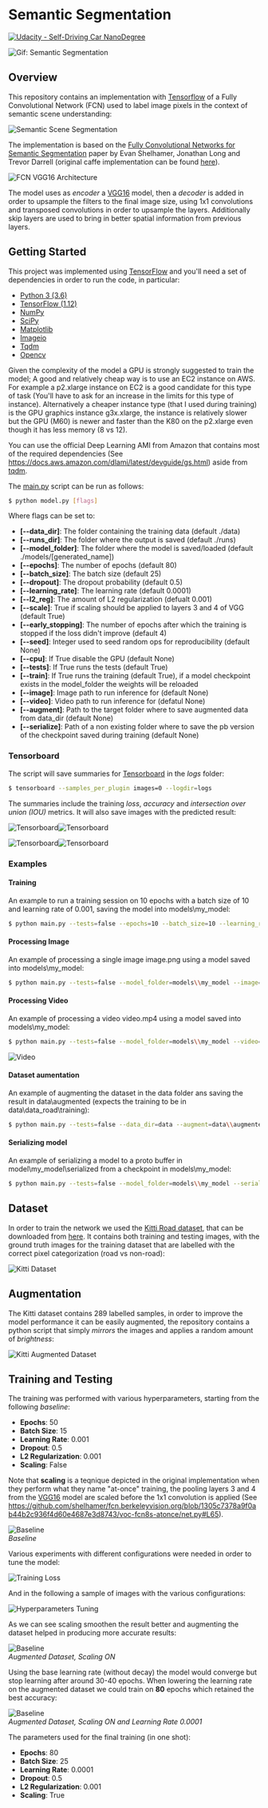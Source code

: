 # Semantic Segmentation
[![Udacity - Self-Driving Car NanoDegree](https://s3.amazonaws.com/udacity-sdc/github/shield-carnd.svg)](http://www.udacity.com/drive)

[//]: # (Image References)

[model_architecture]: ./images/architecture.png "FCN-VGG16 Architecture"
[enc_dec]: ./images/encoder_decoder.png "FCN-VGG16 Architecture"
[scene_understanding]: ./images/scene_segmentation.png "FCN-VGG16 Architecture"
[kitti_dataset]: ./images/kitti_dataset.png "Kitti Dataset"
[aug_dataset]: ./images/augmented_dataset.png "Kitti Dataset Augmented"
[tuning]: ./images/tuning.png "Tuning Parameters"
[tuning_s_off]: ./images/tuning_s_off.png "Scaling OFF"
[tuning_s_on]: ./images/tuning_s_on.png "Scaling ON"
[tuning_aug]: ./images/tuning_aug.png "Scaling ON, Augmented Data"
[tuning_do]: ./images/tuning_do.png "Scaling ON, Augmented Data, Dropout: 0.25"
[tuning_l2reg]: ./images/tuning_l2reg.png "Scaling ON, Augmented Data, L2 Reg: 0.0001"
[tuning_lr]: ./images/tuning_lr.png "Scaling ON, Augmented Data, Learning Rate: 0.0005"
[tuning_lr2]: ./images/tuning_lr2.png "Scaling ON, Augmented Data, Learning Rate: 0.0001"
[tuning_loss_all]: ./images/tensorboard_loss_f.png "Training loss"
[tensorboard_img]: ./images/tensorboard_img.png "Tensorboard Images"
[tensorboard_loss]: ./images/tensorboard_loss.png "Tensorboard Loss"
[tensorboard_iou]: ./images/tensorboard_iou.png "Tensorboard IOU"
[tensorboard_acc]: ./images/tensorboard_acc.png "Tensorboard Accuracy"

[video1_gif]: ./images/video1.gif "Semantic Segmentation"
[video2_gif]: ./images/video2.gif "Semantic Segmentation"

![Gif: Semantic Segmentation][video1_gif]

Overview
---

This repository contains an implementation with [Tensorflow](https://tensorflow.org/) of a Fully Convolutional Network (FCN) used to label image pixels in the context of semantic scene understanding:

![Semantic Scene Segmentation][scene_understanding]

The implementation is based on the [Fully Convolutional Networks for Semantic Segmentation](https://arxiv.org/pdf/1605.06211.pdf) paper by Evan Shelhamer, Jonathan Long and Trevor Darrell (original caffe implementation can be found [here](https://github.com/shelhamer/fcn.berkeleyvision.org)).


![FCN VGG16 Architecture][model_architecture]

The model uses as *encoder* a [VGG16](https://arxiv.org/abs/1409.1556) model, then a *decoder* is added in order to upsample the filters to the final image size, using 1x1 convolutions and transposed convolutions in order to upsample the layers. Additionally skip layers are used to bring in better spatial information from previous layers.

Getting Started
---

This project was implemented using [TensorFlow](https://www.tensorflow.org/) and you'll need a set of dependencies in order to run the code, in particular:

 - [Python 3 (3.6)](https://www.python.org/)
 - [TensorFlow (1.12)](https://www.tensorflow.org/)
 - [NumPy](http://www.numpy.org/)
 - [SciPy](https://www.scipy.org/)
 - [Matplotlib](https://matplotlib.org/)
 - [Imageio](https://imageio.github.io/)
 - [Tqdm](https://pypi.org/project/tqdm/)
 - [Opencv](https://opencv.org/)

Given the complexity of the model a GPU is strongly suggested to train the model; A good and relatively cheap way is to use an EC2 instance on AWS. For example a p2.xlarge instance on EC2 is a good candidate for this type of task (You'll have to ask for an increase in the limits for this type of instance). Alternatively a cheaper instance type (that I used during training) is the GPU graphics instance g3x.xlarge, the instance is relatively slower but the GPU (M60) is newer and faster than the K80 on the p2.xlarge even though it has less memory (8 vs 12).

You can use the official Deep Learning AMI from Amazon that contains most of the required dependencies (See https://docs.aws.amazon.com/dlami/latest/devguide/gs.html) aside from [tqdm](https://pypi.org/project/tqdm/).

The [main.py](./main.py) script can be run as follows:

```bash
$ python model.py [flags]
```

Where flags can be set to:

* **[--data_dir]**: The folder containing the training data (default ./data)
* **[--runs_dir]**: The folder where the output is saved (default ./runs)
* **[--model_folder]**: The folder where the model is saved/loaded (default ./models/[generated_name])
* **[--epochs]**: The number of epochs (default 80)
* **[--batch_size]**: The batch size (default 25)
* **[--dropout]**: The dropout probability (default 0.5)
* **[--learning_rate]**: The learning rate (default 0.0001)
* **[--l2_reg]**: The amount of L2 regularization (defualt 0.001)
* **[--scale]**: True if scaling should be applied to layers 3 and 4 of VGG (default True)
* **[--early_stopping]**: The number of epochs after which the training is stopped if the loss didn't improve (default 4)
* **[--seed]**: Integer used to seed random ops for reproducibility (default None)
* **[--cpu]**: If True disable the GPU (default None)
* **[--tests]**: If True runs the tests (default True)
* **[--train]**: If True runs the training (default True), if a model checkpoint exists in the model_folder the weights will be reloaded
* **[--image]**: Image path to run inference for (default None)
* **[--video]**: Video path to run inference for (defatul None)
* **[--augment]**: Path to the target folder where to save augmented data from data_dir (default None)
* **[--serialize]**: Path of a non existing folder where to save the pb version of the checkpoint saved during training (default None)

### Tensorboard
The script will save summaries for [Tensorboard](https://www.tensorflow.org/guide/summaries_and_tensorboard) in the *logs* folder:

```bash
$ tensorboard --samples_per_plugin images=0 --logdir=logs
```

The summaries include the training *loss*, *accuracy* and *intersection over union (IOU)* metrics. It will also save images with the predicted result:

![Tensorboard][tensorboard_img]![Tensorboard][tensorboard_loss]

![Tensorboard][tensorboard_iou]![Tensorboard][tensorboard_acc]

### Examples

#### Training

An example to run a training session on 10 epochs with a batch size of 10 and learning rate of 0.001, saving the model into models\my_model: 

```bash
$ python main.py --tests=false --epochs=10 --batch_size=10 --learning_rate=0.001 --model_folder=models\\my_model
```

#### Processing Image

An example of processing a single image image.png using a model saved into models\my_model:

```bash
$ python main.py --tests=false --model_folder=models\\my_model --image=image.png
```

#### Processing Video

An example of processing a video video.mp4 using a model saved into models\my_model:

```bash
$ python main.py --tests=false --model_folder=models\\my_model --video=video.mp4
```

![Video][video2_gif]

#### Dataset aumentation

An example of augmenting the dataset in the data folder ans saving the result in data\augmented (expects the training to be in data\data_road\training):

```bash
$ python main.py --tests=false --data_dir=data --augment=data\\augmented
```

#### Serializing model

An example of serializing a model to a proto buffer in model\my_model\serialized from a checkpoint in models\my_model:

```bash
$ python main.py --tests=false --model_folder=models\\my_model --serialize=models\\my_model\\serialized
```

Dataset
---

In order to train the network we used the [Kitti Road dataset](http://www.cvlibs.net/datasets/kitti/eval_road.php), that can be downloaded from [here](http://www.cvlibs.net/download.php?file=data_road.zip). It contains both training and testing images, with the ground truth images for the training dataset that are labelled with the correct pixel categorization (road vs non-road):

![Kitti Dataset][kitti_dataset]

Augmentation
---

The Kitti dataset contains 289 labelled samples, in order to improve the model performance it can be easily augmented, the repository contains a python script that simply *mirrors* the images and applies a random amount of *brightness*:

![Kitti Augmented Dataset][aug_dataset]

Training and Testing
---

The training was performed with various hyperparameters, starting from the following *baseline*:

* **Epochs**: 50
* **Batch Size**: 15
* **Learning Rate**: 0.001
* **Dropout**: 0.5
* **L2 Regularization**: 0.001
* **Scaling**: False

Note that **scaling** is a teqnique depicted in the original implementation when they perform what they name "at-once" training, the pooling layers 3 and 4 from the [VGG16](https://arxiv.org/abs/1409.1556) model are scaled before the 1x1 convolution is applied (See https://github.com/shelhamer/fcn.berkeleyvision.org/blob/1305c7378a9f0ab44b2c936f4d60e4687e3d8743/voc-fcn8s-atonce/net.py#L65).

![Baseline][tuning_s_off]<br>*Baseline*

Various experiments with different configurations were needed in order to tune the model:

![Training Loss][tuning_loss_all]

And in the following a sample of images with the various configurations:

![Hyperparameters Tuning][tuning]

As we can see scaling smoothen the result better and augmenting the dataset helped in producing more accurate results:

![Baseline][tuning_aug]<br>*Augmented Dataset, Scaling ON*

Using the base learning rate (without decay) the model would converge but stop learning after around 30-40 epochs. When lowering the learning rate on the augmented dataset we could train on **80** epochs which retained the best accuracy:

![Baseline][tuning_lr2]<br>*Augmented Dataset, Scaling ON and Learning Rate 0.0001*

The parameters used for the final training (in one shot):

* **Epochs**: 80
* **Batch Size**: 25
* **Learning Rate**: 0.0001
* **Dropout**: 0.5
* **L2 Regularization**: 0.001
* **Scaling**: True
